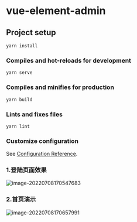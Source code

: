 # vue-element-admin

## Project setup
```
yarn install
```

### Compiles and hot-reloads for development
```
yarn serve
```

### Compiles and minifies for production
```
yarn build
```

### Lints and fixes files
```
yarn lint
```

### Customize configuration
See [Configuration Reference](https://cli.vuejs.org/config/).

### 1.登陆页面效果

![image-20220708170547683](C:\Users\ma'zi'xiao\AppData\Roaming\Typora\typora-user-images\image-20220708170547683.png)

### 2.首页演示

![image-20220708170657991](C:\Users\ma'zi'xiao\AppData\Roaming\Typora\typora-user-images\image-20220708170657991.png)
